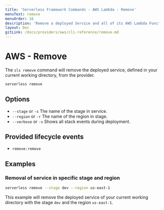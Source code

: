 ```yaml
---
title: 'Serverless Framework Commands - AWS Lambda - Remove'
menuText: remove
menuOrder: 16
description: 'Remove a deployed Service and all of its AWS Lambda Functions, Events and Resources'
layout: Doc
gitLink: /docs/providers/aws/cli-reference/remove.md
---
```


# AWS - Remove

The `sls remove` command will remove the deployed service, defined in your current working directory,  from the provider.

```bash
serverless remove
```

## Options
- `--stage` or `-s` The name of the stage in service.
- `--region` or `-r` The name of the region in stage.
- `--verbose` or `-v` Shows all stack events during deployment.

## Provided lifecycle events
- `remove:remove`

## Examples

### Removal of service in specific stage and region

```bash
serverless remove --stage dev --region us-east-1
```

This example will remove the deployed service of your current working directory with the stage `dev` and the region `us-east-1`.
